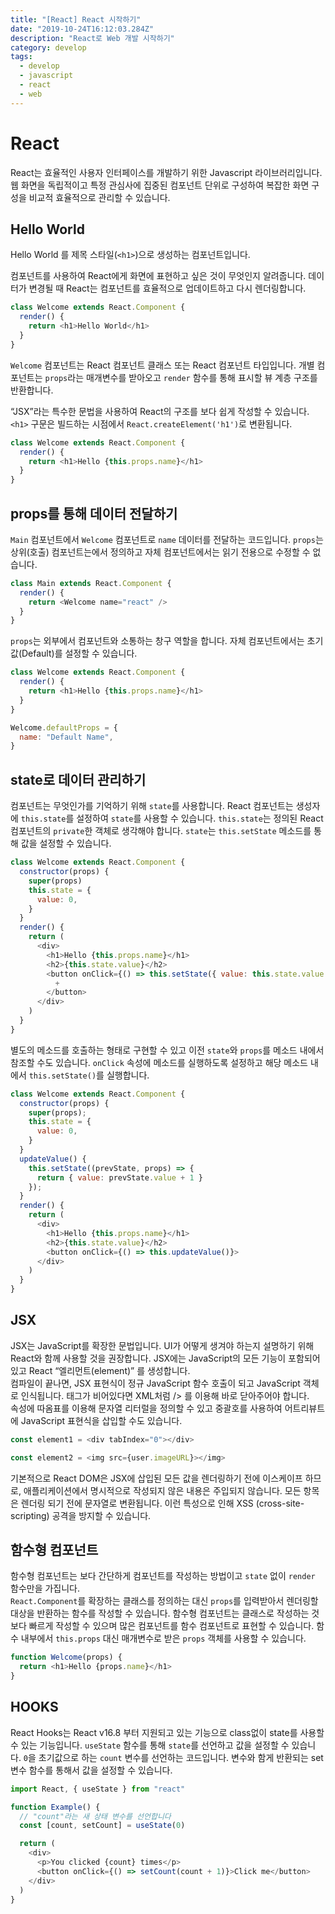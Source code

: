 ```yaml
---
title: "[React] React 시작하기"
date: "2019-10-24T16:12:03.284Z"
description: "React로 Web 개발 시작하기"
category: develop
tags:
  - develop
  - javascript
  - react
  - web
---
```


# React

React는 효율적인 사용자 인터페이스를 개발하기 위한 Javascript 라이브러리입니다. 웹 화면을 독립적이고 특정 관심사에 집중된 컴포넌트 단위로 구성하여 복잡한 화면 구성을 비교적 효율적으로 관리할 수 있습니다.

## Hello World

Hello World 를 제목 스타일(`<h1>`)으로 생성하는 컴포넌트입니다.

컴포넌트를 사용하여 React에게 화면에 표현하고 싶은 것이 무엇인지 알려줍니다.
데이터가 변경될 때 React는 컴포넌트를 효율적으로 업데이트하고 다시 렌더링합니다.

```javascript
class Welcome extends React.Component {
  render() {
    return <h1>Hello World</h1>
  }
}
```

`Welcome` 컴포넌트는 React 컴포넌트 클래스 또는 React 컴포넌트 타입입니다.
개별 컴포넌트는 `props`라는 매개변수를 받아오고 `render` 함수를 통해 표시할 뷰 계층 구조를 반환합니다.

“JSX”라는 특수한 문법을 사용하여 React의 구조를 보다 쉽게 작성할 수 있습니다.
`<h1>` 구문은 빌드하는 시점에서 `React.createElement('h1')`로 변환됩니다.

```javascript
class Welcome extends React.Component {
  render() {
    return <h1>Hello {this.props.name}</h1>
  }
}
```

## props를 통해 데이터 전달하기

`Main` 컴포넌트에서 `Welcome` 컴포넌트로 `name` 데이터를 전달하는 코드입니다.
`props`는 상위(호출) 컴포넌트는에서 정의하고 자체 컴포넌트에서는 읽기 전용으로 수정할 수 없습니다.

```javascript
class Main extends React.Component {
  render() {
    return <Welcome name="react" />
  }
}
```

`props`는 외부에서 컴포넌트와 소통하는 창구 역할을 합니다. 자체 컴포넌트에서는 초기값(Default)를 설정할 수 있습니다.

```javascript
class Welcome extends React.Component {
  render() {
    return <h1>Hello {this.props.name}</h1>
  }
}

Welcome.defaultProps = {
  name: "Default Name",
}
```

## state로 데이터 관리하기

컴포넌트는 무엇인가를 기억하기 위해 `state`를 사용합니다.
React 컴포넌트는 생성자에 `this.state`를 설정하여 `state`를 사용할 수 있습니다.
`this.state`는 정의된 React 컴포넌트의 `private`한 객체로 생각해야 합니다.
`state`는 `this.setState` 메소드를 통해 값을 설정할 수 있습니다.

```javascript
class Welcome extends React.Component {
  constructor(props) {
    super(props)
    this.state = {
      value: 0,
    }
  }
  render() {
    return (
      <div>
        <h1>Hello {this.props.name}</h1>
        <h2>{this.state.value}</h2>
        <button onClick={() => this.setState({ value: this.state.value + 1 })}>
          +
        </button>
      </div>
    )
  }
}
```

별도의 메소드를 호출하는 형태로 구현할 수 있고 이전 `state`와 `props`를 메소드 내에서 참조할 수도 있습니다.
`onClick` 속성에 메소드를 실행하도록 설정하고 해당 메소드 내에서 `this.setState()`를 실행합니다.

```javascript
class Welcome extends React.Component {
  constructor(props) {
    super(props);
    this.state = {
      value: 0,
    }
  }
  updateValue() {
    this.setState((prevState, props) => {
      return { value: prevState.value + 1 }
    });
  }
  render() {
    return (
      <div>
        <h1>Hello {this.props.name}</h1>
        <h2>{this.state.value}</h2>
        <button onClick={() => this.updateValue()}>
      </div>
    )
  }
}
```

## JSX

JSX는 JavaScript를 확장한 문법입니다. UI가 어떻게 생겨야 하는지 설명하기 위해 React와 함께 사용할 것을 권장합니다.
JSX에는 JavaScript의 모든 기능이 포함되어 있고 React “엘리먼트(element)” 를 생성합니다.  
컴파일이 끝나면, JSX 표현식이 정규 JavaScript 함수 호출이 되고 JavaScript 객체로 인식됩니다. 태그가 비어있다면 XML처럼 /> 를 이용해 바로 닫아주어야 합니다.  
속성에 따옴표를 이용해 문자열 리터럴을 정의할 수 있고 중괄호를 사용하여 어트리뷰트에 JavaScript 표현식을 삽입할 수도 있습니다.

```javascript
const element1 = <div tabIndex="0"></div>

const element2 = <img src={user.imageURL}></img>
```

기본적으로 React DOM은 JSX에 삽입된 모든 값을 렌더링하기 전에 이스케이프 하므로, 애플리케이션에서 명시적으로 작성되지 않은 내용은 주입되지 않습니다.
모든 항목은 렌더링 되기 전에 문자열로 변환됩니다. 이런 특성으로 인해 XSS (cross-site-scripting) 공격을 방지할 수 있습니다.

## 함수형 컴포넌트

함수형 컴포넌트는 보다 간단하게 컴포넌트를 작성하는 방법이고 `state` 없이 `render` 함수만을 가집니다.  
`React.Component`를 확장하는 클래스를 정의하는 대신 `props`를 입력받아서 렌더링할 대상을 반환하는 함수를 작성할 수 있습니다.
함수형 컴포넌트는 클래스로 작성하는 것보다 빠르게 작성할 수 있으며 많은 컴포넌트를 함수 컴포넌트로 표현할 수 있습니다.
함수 내부에서 `this.props` 대신 매개변수로 받은 `props` 객체를 사용할 수 있습니다.

```javascript
function Welcome(props) {
  return <h1>Hello {props.name}</h1>
}
```

## HOOKS

React Hooks는 React v16.8 부터 지원되고 있는 기능으로 class없이 state를 사용할 수 있는 기능입니다.
`useState` 함수를 통해 `state`를 선언하고 값을 설정할 수 있습니다. `0`을 초기값으로 하는 `count` 변수를 선언하는 코드입니다. 변수와 함게 반환되는 set변수 함수를 통해서 값을 설정할 수 있습니다.

```javascript
import React, { useState } from "react"

function Example() {
  // "count"라는 새 상태 변수를 선언합니다
  const [count, setCount] = useState(0)

  return (
    <div>
      <p>You clicked {count} times</p>
      <button onClick={() => setCount(count + 1)}>Click me</button>
    </div>
  )
}
```
